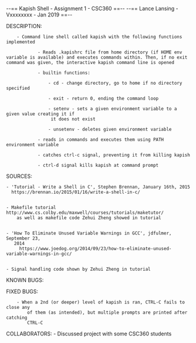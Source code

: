 --== Kapish Shell - Assignment 1 - CSC360 ==--
--== Lance Lansing - Vxxxxxxxx - Jan 2019 ==--

DESCRIPTION:

		- Command line shell called kapish with the following functions implemented

				- Reads .kapishrc file from home directory (if HOME env variable is available) and executes commands within. Then, if no exit command was given, the interactive kapish command line is opened

				- builtin functions:

					- cd - change directory, go to home if no directory specified

					- exit - return 0, ending the command loop

					- setenv - sets a given environment variable to a given value creating it if
					 it does not exist
					 
					- unsetenv - deletes given environment variable

				- reads in commands and executes them using PATH environment variable

				- catches ctrl-c signal, preventing it from killing kapish

				- ctrl-d signal kills kapish at command prompt


SOURCES:

  	- 'Tutorial - Write a Shell in C', Stephen Brennan, January 16th, 2015
      https://brennan.io/2015/01/16/write-a-shell-in-c/


    - Makefile tutorial http://www.cs.colby.edu/maxwell/courses/tutorials/maketutor/
        as well as makefile code Zehui Zheng showed in tutorial


    - 'How To Eliminate Unused Variable Warnings in GCC', jdfulmer, September 23,
       2014
         https://www.joedog.org/2014/09/23/how-to-eliminate-unused-variable-warnings-in-gcc/


    - Signal handling code shown by Zehui Zheng in tutorial

KNOWN BUGS:

FIXED BUGS:

		- When a 2nd (or deeper) level of kapish is ran, CTRL-C fails to close any
			of them (as intended), but multiple prompts are printed after catching
			CTRL-C

COLLABORATORS:
		- Discussed project with some CSC360 students
